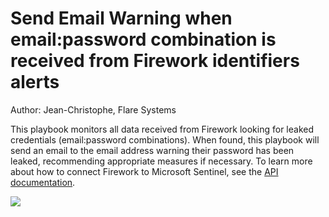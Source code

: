 # Send Email Warning when email:password combination is received from Firework identifiers alerts
Author: Jean-Christophe, Flare Systems

This playbook monitors all data received from Firework looking for leaked credentials (email:password combinations). When found, this playbook will send an email to the email address warning their password has been leaked, recommending appropriate measures if necessary. To learn more about how to connect Firework to Microsoft Sentinel, see the [API documentation](https://docs.flared.io/azure-sentinel-integration).

<a href="" target="_blank">
    <img src="https://aka.ms/deploytoazurebutton""/>
</a>